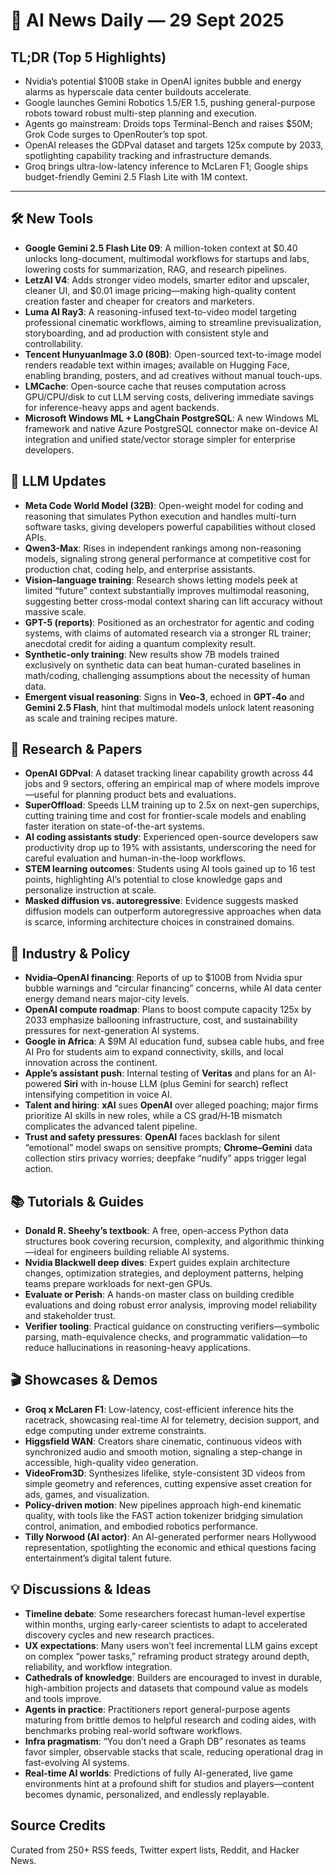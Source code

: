 # 📰 AI News Daily — 29 Sept 2025

## TL;DR (Top 5 Highlights)
- Nvidia’s potential $100B stake in OpenAI ignites bubble and energy alarms as hyperscale data center buildouts accelerate.
- Google launches Gemini Robotics 1.5/ER 1.5, pushing general-purpose robots toward robust multi-step planning and execution.
- Agents go mainstream: Droids tops Terminal-Bench and raises $50M; Grok Code surges to OpenRouter’s top spot.
- OpenAI releases the GDPval dataset and targets 125x compute by 2033, spotlighting capability tracking and infrastructure demands.
- Groq brings ultra-low-latency inference to McLaren F1; Google ships budget-friendly Gemini 2.5 Flash Lite with 1M context.

---

## 🛠️ New Tools
- **Google Gemini 2.5 Flash Lite 09**: A million-token context at $0.40 unlocks long-document, multimodal workflows for startups and labs, lowering costs for summarization, RAG, and research pipelines.
- **LetzAI V4**: Adds stronger video models, smarter editor and upscaler, cleaner UI, and $0.01 image pricing—making high-quality content creation faster and cheaper for creators and marketers.
- **Luma AI Ray3**: A reasoning-infused text-to-video model targeting professional cinematic workflows, aiming to streamline previsualization, storyboarding, and ad production with consistent style and controllability.
- **Tencent HunyuanImage 3.0 (80B)**: Open-sourced text-to-image model renders readable text within images; available on Hugging Face, enabling branding, posters, and ad creatives without manual touch-ups.
- **LMCache**: Open-source cache that reuses computation across GPU/CPU/disk to cut LLM serving costs, delivering immediate savings for inference-heavy apps and agent backends.
- **Microsoft Windows ML + LangChain PostgreSQL**: A new Windows ML framework and native Azure PostgreSQL connector make on-device AI integration and unified state/vector storage simpler for enterprise developers.

## 🤖 LLM Updates
- **Meta Code World Model (32B)**: Open-weight model for coding and reasoning that simulates Python execution and handles multi-turn software tasks, giving developers powerful capabilities without closed APIs.
- **Qwen3-Max**: Rises in independent rankings among non-reasoning models, signaling strong general performance at competitive cost for production chat, coding help, and enterprise assistants.
- **Vision–language training**: Research shows letting models peek at limited “future” context substantially improves multimodal reasoning, suggesting better cross-modal context sharing can lift accuracy without massive scale.
- **GPT-5 (reports)**: Positioned as an orchestrator for agentic and coding systems, with claims of automated research via a stronger RL trainer; anecdotal credit for aiding a quantum complexity result.
- **Synthetic-only training**: New results show 7B models trained exclusively on synthetic data can beat human-curated baselines in math/coding, challenging assumptions about the necessity of human data.
- **Emergent visual reasoning**: Signs in **Veo‑3**, echoed in **GPT‑4o** and **Gemini 2.5 Flash**, hint that multimodal models unlock latent reasoning as scale and training recipes mature.

## 📑 Research & Papers
- **OpenAI GDPval**: A dataset tracking linear capability growth across 44 jobs and 9 sectors, offering an empirical map of where models improve—useful for planning product bets and evaluations.
- **SuperOffload**: Speeds LLM training up to 2.5x on next-gen superchips, cutting training time and cost for frontier-scale models and enabling faster iteration on state-of-the-art systems.
- **AI coding assistants study**: Experienced open-source developers saw productivity drop up to 19% with assistants, underscoring the need for careful evaluation and human-in-the-loop workflows.
- **STEM learning outcomes**: Students using AI tools gained up to 16 test points, highlighting AI’s potential to close knowledge gaps and personalize instruction at scale.
- **Masked diffusion vs. autoregressive**: Evidence suggests masked diffusion models can outperform autoregressive approaches when data is scarce, informing architecture choices in constrained domains.

## 🏢 Industry & Policy
- **Nvidia–OpenAI financing**: Reports of up to $100B from Nvidia spur bubble warnings and “circular financing” concerns, while AI data center energy demand nears major-city levels.
- **OpenAI compute roadmap**: Plans to boost compute capacity 125x by 2033 emphasize ballooning infrastructure, cost, and sustainability pressures for next-generation AI systems.
- **Google in Africa**: A $9M AI education fund, subsea cable hubs, and free AI Pro for students aim to expand connectivity, skills, and local innovation across the continent.
- **Apple’s assistant push**: Internal testing of **Veritas** and plans for an AI-powered **Siri** with in-house LLM (plus Gemini for search) reflect intensifying competition in voice AI.
- **Talent and hiring**: **xAI** sues **OpenAI** over alleged poaching; major firms prioritize AI skills in new roles, while a CS grad/H‑1B mismatch complicates the advanced talent pipeline.
- **Trust and safety pressures**: **OpenAI** faces backlash for silent “emotional” model swaps on sensitive prompts; **Chrome–Gemini** data collection stirs privacy worries; deepfake “nudify” apps trigger legal action.

## 📚 Tutorials & Guides
- **Donald R. Sheehy’s textbook**: A free, open-access Python data structures book covering recursion, complexity, and algorithmic thinking—ideal for engineers building reliable AI systems.
- **Nvidia Blackwell deep dives**: Expert guides explain architecture changes, optimization strategies, and deployment patterns, helping teams prepare workloads for next-gen GPUs.
- **Evaluate or Perish**: A hands-on master class on building credible evaluations and doing robust error analysis, improving model reliability and stakeholder trust.
- **Verifier tooling**: Practical guidance on constructing verifiers—symbolic parsing, math-equivalence checks, and programmatic validation—to reduce hallucinations in reasoning-heavy applications.

## 🎬 Showcases & Demos
- **Groq x McLaren F1**: Low-latency, cost-efficient inference hits the racetrack, showcasing real-time AI for telemetry, decision support, and edge computing under extreme constraints.
- **Higgsfield WAN**: Creators share cinematic, continuous videos with synchronized audio and smooth motion, signaling a step-change in accessible, high-quality video generation.
- **VideoFrom3D**: Synthesizes lifelike, style-consistent 3D videos from simple geometry and references, cutting expensive asset creation for ads, games, and visualization.
- **Policy-driven motion**: New pipelines approach high-end kinematic quality, with tools like the FAST action tokenizer bridging simulation control, animation, and embodied robotics performance.
- **Tilly Norwood (AI actor)**: An AI-generated performer nears Hollywood representation, spotlighting the economic and ethical questions facing entertainment’s digital talent future.

## 💡 Discussions & Ideas
- **Timeline debate**: Some researchers forecast human-level expertise within months, urging early-career scientists to adapt to accelerated discovery cycles and new research practices.
- **UX expectations**: Many users won’t feel incremental LLM gains except on complex “power tasks,” reframing product strategy around depth, reliability, and workflow integration.
- **Cathedrals of knowledge**: Builders are encouraged to invest in durable, high-ambition projects and datasets that compound value as models and tools improve.
- **Agents in practice**: Practitioners report general-purpose agents maturing from brittle demos to helpful research and coding aides, with benchmarks probing real-world software workflows.
- **Infra pragmatism**: “You don’t need a Graph DB” resonates as teams favor simpler, observable stacks that scale, reducing operational drag in fast-evolving AI systems.
- **Real-time AI worlds**: Predictions of fully AI-generated, live game environments hint at a profound shift for studios and players—content becomes dynamic, personalized, and endlessly replayable.

## Source Credits  
Curated from 250+ RSS feeds, Twitter expert lists, Reddit, and Hacker News.